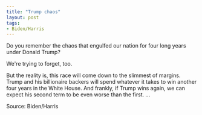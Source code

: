 ```yaml
---
title: "Trump chaos"
layout: post
tags:
- Biden/Harris
---
```


Do you remember the chaos that engulfed our nation for four long years under Donald Trump?

We're trying to forget, too.

But the reality is, this race will come down to the slimmest of margins. Trump and his billionaire backers will spend whatever it takes to win another four years in the White House. And frankly, if Trump wins again, we can expect his second term to be even worse than the first. ...

Source: Biden/Harris
